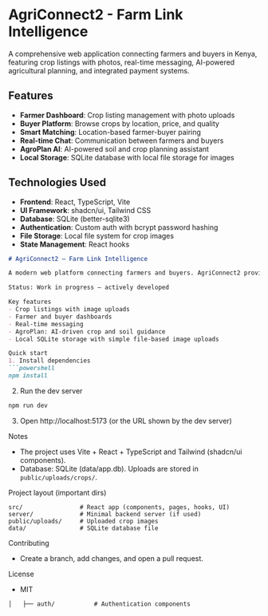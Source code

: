 # AgriConnect2 - Farm Link Intelligence

A comprehensive web application connecting farmers and buyers in Kenya, featuring crop listings with photos, real-time messaging, AI-powered agricultural planning, and integrated payment systems.

## Features

- **Farmer Dashboard**: Crop listing management with photo uploads
- **Buyer Platform**: Browse crops by location, price, and quality
- **Smart Matching**: Location-based farmer-buyer pairing
- **Real-time Chat**: Communication between farmers and buyers
- **AgroPlan AI**: AI-powered soil and crop planning assistant
- **Local Storage**: SQLite database with local file storage for images

## Technologies Used

- **Frontend**: React, TypeScript, Vite
- **UI Framework**: shadcn/ui, Tailwind CSS
- **Database**: SQLite (better-sqlite3)
- **Authentication**: Custom auth with bcrypt password hashing
- **File Storage**: Local file system for crop images
- **State Management**: React hooks
```markdown
# AgriConnect2 — Farm Link Intelligence

A modern web platform connecting farmers and buyers. AgriConnect2 provides crop listings with photos, role-based dashboards (farmer & buyer), real-time chat, and an AI-powered AgroPlan assistant to help with crop planning.

Status: Work in progress — actively developed

Key features
- Crop listings with image uploads
- Farmer and buyer dashboards
- Real-time messaging
- AgroPlan: AI-driven crop and soil guidance
- Local SQLite storage with simple file-based image uploads

Quick start
1. Install dependencies
```powershell
npm install
```
2. Run the dev server
```powershell
npm run dev
```
3. Open http://localhost:5173 (or the URL shown by the dev server)

Notes
- The project uses Vite + React + TypeScript and Tailwind (shadcn/ui components).
- Database: SQLite (data/app.db). Uploads are stored in `public/uploads/crops/`.

Project layout (important dirs)
```
src/                # React app (components, pages, hooks, UI)
server/             # Minimal backend server (if used)
public/uploads/     # Uploaded crop images
data/               # SQLite database file
```

Contributing
- Create a branch, add changes, and open a pull request.

License
- MIT

``` 
│   ├── auth/           # Authentication components
